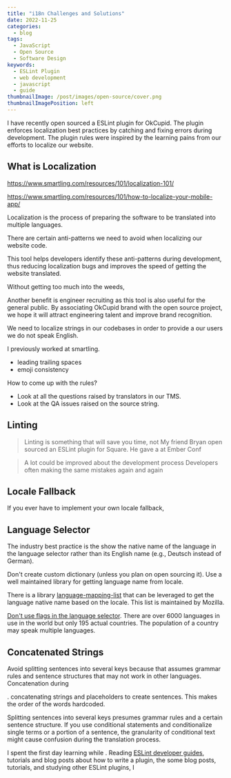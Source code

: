 ```yaml
---
title: "i18n Challenges and Solutions"
date: 2022-11-25
categories:
  - blog
tags:
  - JavaScript
  - Open Source
  - Software Design
keywords:
  - ESLint Plugin
  - web development
  - javascript
  - guide
thumbnailImage: /post/images/open-source/cover.png
thumbnailImagePosition: left
---
```


I have recently open sourced a ESLint plugin for OkCupid. The plugin enforces localization best practices by catching and fixing errors during development. The plugin rules were inspired by the learning pains from our efforts to localize our website.

<!--more-->

## What is Localization

https://www.smartling.com/resources/101/localization-101/

https://www.smartling.com/resources/101/how-to-localize-your-mobile-app/

Localization is the process of preparing the software to be translated into multiple languages.

There are certain anti-patterns we need to avoid when localizing our website code.

This tool helps developers identify these anti-patterns during development, thus reducing localization bugs and improves the speed of getting the website translated.

Without getting too much into the weeds,

Another benefit is engineer recruiting as this tool is also useful for the general public. By associating OkCupid brand with the open source project, we hope it will attract engineering talent and improve brand recognition.

We need to localize strings in our codebases in order to provide a our users we do not speak English.




I previously worked at smartling.

- leading trailing spaces
- emoji consistency

How to come up with the rules?

- Look at all the questions raised by translators in our TMS.
- Look at the QA issues raised on the source string.

## Linting

> Linting is something that will save you time, not 
My friend Bryan open sourced an ESLint plugin for Square. He gave a  at Ember Conf



> A lot could be improved about the development process Developers often making the same mistakes again and again 

## Locale Fallback

If you ever have to implement your own locale fallback, 

## Language Selector

The industry best practice is the show the native name of the language in the language selector rather than its English name (e.g., Deutsch instead of German).

Don't create custom dictionary (unless you plan on open sourcing it). Use a well maintained library for getting language name from locale.

There is a library [language-mapping-list](https://github.com/mozilla/language-mapping-list) that can be leveraged to get the language native name based on the locale. This list is maintained by Mozilla.

[Don't use flags in the language selector](https://davidboniface.net/best-practice-for-presenting-website-language-selection/). There are over 6000 languages in use in the world but only 195 actual countries. The population of a country may speak multiple languages.

## Concatenated Strings

Avoid splitting sentences into several keys because that assumes grammar rules and sentence structures that may not work in other languages. Concatenation during 

. concatenating strings and placeholders to create sentences. This makes the order of the words hardcoded.

Splitting sentences into several keys presumes grammar rules and a certain sentence structure. If you use conditional statements and conditionalize single terms or a portion of a sentence, the granularity of conditional text might cause confusion during the translation process.


I spent the first day learning while . Reading [ESLint developer guides](https://eslint.org/docs/developer-guide/), tutorials and blog posts about how to write a plugin,  the some blog posts, tutorials, and studying other ESLint plugins, I 
